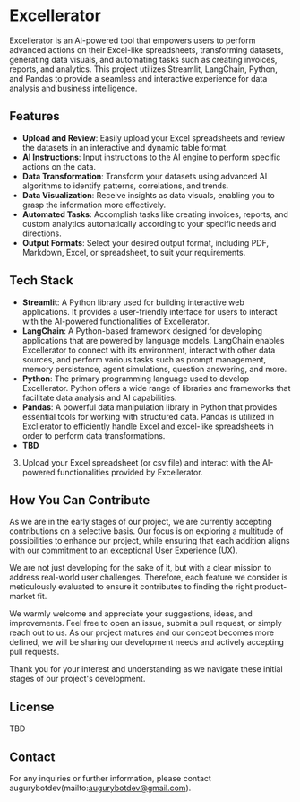 # Excellerator

Excellerator is an AI-powered tool that empowers users to perform advanced actions on their Excel-like spreadsheets, transforming datasets, generating data visuals, and automating tasks such as creating invoices, reports, and analytics. This project utilizes Streamlit, LangChain, Python, and Pandas to provide a seamless and interactive experience for data analysis and business intelligence.

## Features

- **Upload and Review**: Easily upload your Excel spreadsheets and review the datasets in an interactive and dynamic table format.
- **AI Instructions**: Input instructions to the AI engine to perform specific actions on the data.
- **Data Transformation**: Transform your datasets using advanced AI algorithms to identify patterns, correlations, and trends.
- **Data Visualization**: Receive insights as data visuals, enabling you to grasp the information more effectively.
- **Automated Tasks**: Accomplish tasks like creating invoices, reports, and custom analytics automatically according to your specific needs and directions.
- **Output Formats**: Select your desired output format, including PDF, Markdown, Excel, or spreadsheet, to suit your requirements.

## Tech Stack

- **Streamlit**: A Python library used for building interactive web applications. It provides a user-friendly interface for users to interact with the AI-powered functionalities of Excellerator.
- **LangChain**: A Python-based framework designed for developing applications that are powered by language models. LangChain enables Excellerator to connect with its environment, interact with other data sources, and perform various tasks such as prompt management, memory persistence, agent simulations, question answering, and more.
- **Python**: The primary programming language used to develop Excellerator. Python offers a wide range of libraries and frameworks that facilitate data analysis and AI capabilities.
- **Pandas**: A powerful data manipulation library in Python that provides essential tools for working with structured data. Pandas is utilized in Excllerator to efficiently handle Excel and excel-like spreadsheets in order to perform data transformations.
- **TBD**

3. Upload your Excel spreadsheet (or csv file) and interact with the AI-powered functionalities provided by Excellerator.

## How You Can Contribute

As we are in the early stages of our project, we are currently accepting contributions on a selective basis. Our focus is on exploring a multitude of possibilities to enhance our project, while ensuring that each addition aligns with our commitment to an exceptional User Experience (UX).

We are not just developing for the sake of it, but with a clear mission to address real-world user challenges. Therefore, each feature we consider is meticulously evaluated to ensure it contributes to finding the right product-market fit.

We warmly welcome and appreciate your suggestions, ideas, and improvements. Feel free to open an issue, submit a pull request, or simply reach out to us. As our project matures and our concept becomes more defined, we will be sharing our development needs and actively accepting pull requests.

Thank you for your interest and understanding as we navigate these initial stages of our project's development.

## License

TBD

## Contact

For any inquiries or further information, please contact augurybotdev(mailto:augurybotdev@gmail.com).
